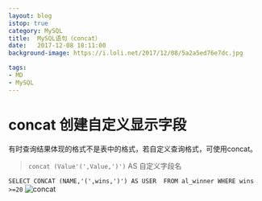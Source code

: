 ```yaml
---
layout: blog
istop: true
category: MySQL
title:  MySQL语句（concat）
date:   2017-12-08 18:11:00
background-image: https://i.loli.net/2017/12/08/5a2a5ed76e7dc.jpg

tags:
- MD
- MySQL
---
```


# <cente> concat 创建自定义显示字段

有时查询结果体现的格式不是表中的格式，若自定义查询格式，可使用concat。
> `concat (Value'(',Value,')')` AS 自定义字段名

`SELECT CONCAT (NAME,'(',wins,')') AS USER  FROM al_winner WHERE wins >=20`
![concat](https://i.loli.net/2017/12/08/5a2a633eeadd2.png)

